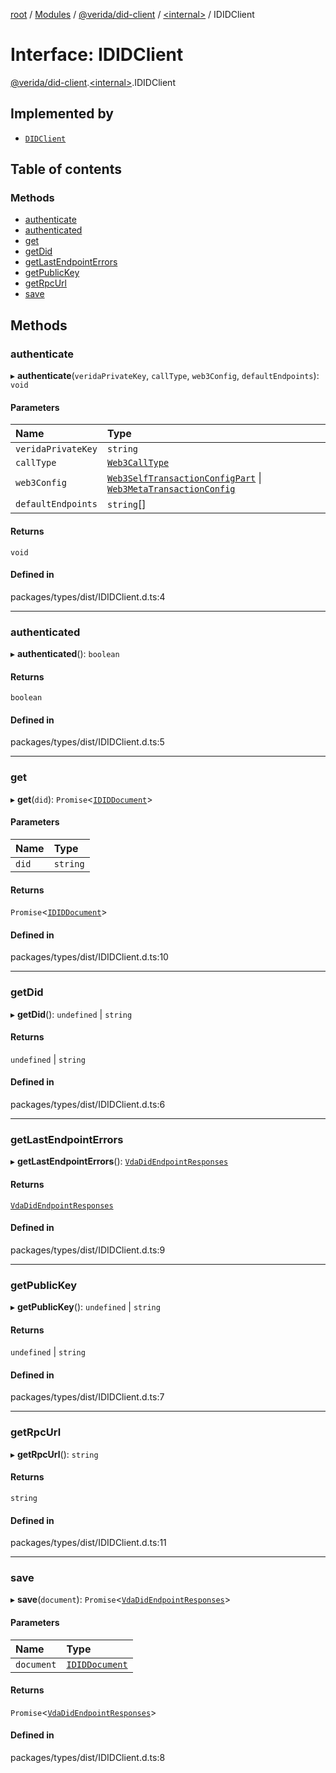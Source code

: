 [root](../README.md) / [Modules](../modules.md) / [@verida/did-client](../modules/verida_did_client.md) / [<internal\>](../modules/verida_did_client._internal_.md) / IDIDClient

# Interface: IDIDClient

[@verida/did-client](../modules/verida_did_client.md).[<internal\>](../modules/verida_did_client._internal_.md).IDIDClient

## Implemented by

- [`DIDClient`](../classes/verida_did_client.DIDClient.md)

## Table of contents

### Methods

- [authenticate](verida_did_client._internal_.IDIDClient.md#authenticate)
- [authenticated](verida_did_client._internal_.IDIDClient.md#authenticated)
- [get](verida_did_client._internal_.IDIDClient.md#get)
- [getDid](verida_did_client._internal_.IDIDClient.md#getdid)
- [getLastEndpointErrors](verida_did_client._internal_.IDIDClient.md#getlastendpointerrors)
- [getPublicKey](verida_did_client._internal_.IDIDClient.md#getpublickey)
- [getRpcUrl](verida_did_client._internal_.IDIDClient.md#getrpcurl)
- [save](verida_did_client._internal_.IDIDClient.md#save)

## Methods

### authenticate

▸ **authenticate**(`veridaPrivateKey`, `callType`, `web3Config`, `defaultEndpoints`): `void`

#### Parameters

| Name | Type |
| :------ | :------ |
| `veridaPrivateKey` | `string` |
| `callType` | [`Web3CallType`](../modules/verida_did_client._internal_.md#web3calltype) |
| `web3Config` | [`Web3SelfTransactionConfigPart`](verida_did_client._internal_.Web3SelfTransactionConfigPart.md) \| [`Web3MetaTransactionConfig`](verida_did_client._internal_.Web3MetaTransactionConfig.md) |
| `defaultEndpoints` | `string`[] |

#### Returns

`void`

#### Defined in

packages/types/dist/IDIDClient.d.ts:4

___

### authenticated

▸ **authenticated**(): `boolean`

#### Returns

`boolean`

#### Defined in

packages/types/dist/IDIDClient.d.ts:5

___

### get

▸ **get**(`did`): `Promise`<[`IDIDDocument`](verida_did_client._internal_.IDIDDocument.md)\>

#### Parameters

| Name | Type |
| :------ | :------ |
| `did` | `string` |

#### Returns

`Promise`<[`IDIDDocument`](verida_did_client._internal_.IDIDDocument.md)\>

#### Defined in

packages/types/dist/IDIDClient.d.ts:10

___

### getDid

▸ **getDid**(): `undefined` \| `string`

#### Returns

`undefined` \| `string`

#### Defined in

packages/types/dist/IDIDClient.d.ts:6

___

### getLastEndpointErrors

▸ **getLastEndpointErrors**(): [`VdaDidEndpointResponses`](../modules/verida_did_client._internal_.md#vdadidendpointresponses)

#### Returns

[`VdaDidEndpointResponses`](../modules/verida_did_client._internal_.md#vdadidendpointresponses)

#### Defined in

packages/types/dist/IDIDClient.d.ts:9

___

### getPublicKey

▸ **getPublicKey**(): `undefined` \| `string`

#### Returns

`undefined` \| `string`

#### Defined in

packages/types/dist/IDIDClient.d.ts:7

___

### getRpcUrl

▸ **getRpcUrl**(): `string`

#### Returns

`string`

#### Defined in

packages/types/dist/IDIDClient.d.ts:11

___

### save

▸ **save**(`document`): `Promise`<[`VdaDidEndpointResponses`](../modules/verida_did_client._internal_.md#vdadidendpointresponses)\>

#### Parameters

| Name | Type |
| :------ | :------ |
| `document` | [`IDIDDocument`](verida_did_client._internal_.IDIDDocument.md) |

#### Returns

`Promise`<[`VdaDidEndpointResponses`](../modules/verida_did_client._internal_.md#vdadidendpointresponses)\>

#### Defined in

packages/types/dist/IDIDClient.d.ts:8
